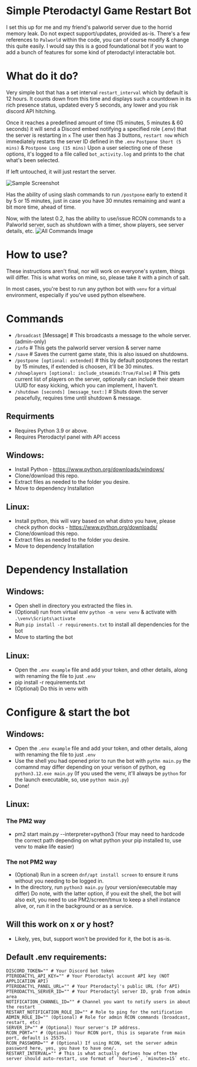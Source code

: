 # Simple Pterodactyl Game Restart Bot

I set this up for me and my friend's palworld server due to the horrid memory leak.
Do not expect support/updates, provided as-is.
There's a few references to `Palworld` within the code, you can of course modify & change this quite easily.
I would say this is a good foundational bot if you want to add a bunch of features for some kind of pterodactyl interactable bot.

# What do it do?
Very simple bot that has a set interval `restart_interval` which by default is 12 hours.
It counts down from this time and displays such a countdown in its rich presence status, updated every 5 seconds, any lower and you risk discord API hitching.

Once it reaches a predefined amount of time (15 minutes, 5 minutes & 60 seconds) it will send a Discord embed notifying a specified role (.env) that the server is restarting in `x`
The user then has 3 buttons, `restart now` which immediately restarts the server ID defined in the `.env` `Postpone Short (5 mins)` & `Postpone Long (15 mins)`
Upon a user selecting one of these options, it's logged to a file called `bot_activity.log` and prints to the chat what's been selected.

If left untouched, it will just restart the server.

![Sample Screenshot](https://noc.wf/PPpCpoxkh0-XjkUCVdTz8.png?no_redirect=true)

Has the ability of using slash commands to run `/postpone` early to extend it by 5 or 15 minutes, just in case you have 30 mnutes remaining and want a bit more time, ahead of time.

Now, with the latest 0.2, has the ability to use/issue RCON commands to a Palworld server, such as shutdown with a timer, show players, see server details, etc.
![All Commands Image](https://noc.wf/3C6AXsAMzW-rJkwCrXi8b.png?no_redirect=true)

# How to use?

These instructions aren't final, nor will work on everyone's system, things will differ.
This is what works on mine, so, please take it with a pinch of salt.

In most cases, you're best to run any python bot with `venv` for a virtual environment, especially if you've used python elsewhere.

# Commands
- `/broadcast` [Message] # This broadcasts a message to the whole server. (admin-only)
- `/info` # This gets the palworld server version & server name
- `/save` # Saves the current game state, this is also issued on shutdowns.
- `/postpone [optional: extended]` # this by default postpones the restart by 15 minutes, if extended is choosen, it'll be 30 minutes.
- `/showplayers [optional: include_steamids:True/False]` # This gets current list of players on the server, optionally can include their steam UUID for easy kicking, which you can implement, I haven't.
- `/shutdown [seconds] [message_text:]` # Shuts down the server peacefully, requires time until shutdown & message.

## Requirments
- Requires Python 3.9 or above.
- Requires Pterodactyl panel with API access

## Windows:

- Install Python - https://www.python.org/downloads/windows/
- Clone/download this repo.
- Extract files as needed to the folder you desire.
- Move to dependency Installation

## Linux:

- Install python, this will vary based on what distro you have, please check python docks - https://www.python.org/downloads/
- Clone/download this repo.
- Extract files as needed to the folder you desire.
- Move to dependency Installation

# Dependency Installation

## Windows:

- Open shell in directory you extracted the files in.
- (Optional) run from virtual env `python -m venv venv` & activate with `.\venv\Scripts\activate`
- Run `pip install -r requirements.txt` to install all dependencies for the bot
- Move to starting the bot

## Linux:

- Open the `.env example` file and add your token, and other details, along with renaming the file to just `.env`
- pip install -r requirements.txt
- (Optional) Do this in venv with 

# Configure & start the bot

## Windows:

- Open the `.env example` file and add your token, and other details, along with renaming the file to just `.env`
- Use the shell you had opened prior to run the bot with `pythn main.py` the comamnd may differ depending on your verison of python, eg `python3.12.exe main.py`
(If you used the venv, it'll always be `python` for the launch executable, so, use `python main.py`)
- Done!

## Linux:

### The PM2 way

- pm2 start main.py --interpreter=python3 (Your may need to hardcode the correct path depending on what python your pip installed to, use venv to make life easier)

### The not PM2 way

- (Optional) Run in a screen `dnf/apt install screen` to ensure it runs without you needing to be logged in.
- In the directory, run `python3 main.py` (your version/executable may differ)
Do note, with the latter option, if you exit the shell, the bot will also exit, you need to use PM2/screen/tmux to keep a shell instance alive, or, run it in the background or as a service.

## Will this work on x or y host?

- Likely, yes, but, support won't be provided for it, the bot is as-is.

## Default .env requirements:

```
DISCORD_TOKEN="" # Your Discord bot token
PTERODACTYL_API_KEY="" # Your Pterodactyl account API key (NOT APPLICATION API)
PTERODACTYL_PANEL_URL="" # Your Pterodactyl's public URL (for API)
PTERODACTYL_SERVER_ID="" # Your Pterodactyl server ID, grab from admin area
NOTIFICATION_CHANNEL_ID="" # Channel you want to notify users in about the restart
RESTART_NOTIFICATION_ROLE_ID="" # Role to ping for the notification
ADMIN_ROLE_ID="" (Optional) # Role for admin RCON commands (broadcast, restart, etc)
SERVER_IP="" # (Optional) Your server's IP address.
RCON_PORT="" # (Optional) Your RCON port, this is separate from main port, default is 25575.
RCON_PASSWORD="" # (Optional) If using RCON, set the server admin password here, yes, you have to have one/.
RESTART_INTERVAL="" # This is what actually defines how often the server should auto-restart, use format of `hours=6`, `minutes=15` etc.
```
